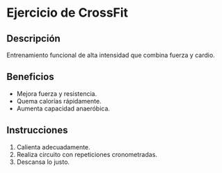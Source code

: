 # Ejercicio de CrossFit

## Descripción
Entrenamiento funcional de alta intensidad que combina fuerza y cardio.

## Beneficios
- Mejora fuerza y resistencia.
- Quema calorías rápidamente.
- Aumenta capacidad anaeróbica.

## Instrucciones
1. Calienta adecuadamente.
2. Realiza circuito con repeticiones cronometradas.
3. Descansa lo justo.